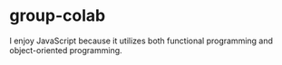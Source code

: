 # group-colab

I enjoy JavaScript because it utilizes both functional programming and object-oriented programming.